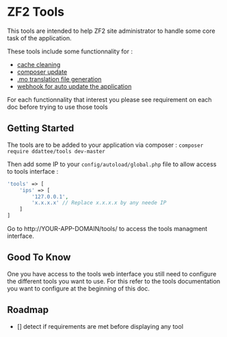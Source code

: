 ZF2 Tools
=========

This tools are intended to help ZF2 site administrator to handle some core task of the application.

These tools include some functionnality for :

- [cache cleaning](doc/cache.md)
- [composer update](doc/composer.md)
- [.mo translation file generation](doc/translation.md)
- [webhook for auto update the application](doc/webhook.md)

For each functionnality that interest you please see requirement on each doc before trying to use those tools

Getting Started
---------------

The tools are to be added to your application via composer :
`composer require ddattee/tools dev-master`

Then add some IP to your `config/autoload/global.php` file to allow access to tools interface :
```php
'tools' => [
    'ips' => [
        '127.0.0.1', 
        'x.x.x.x' // Replace x.x.x.x by any neede IP
    ]
]
```

Go to http://YOUR-APP-DOMAIN/tools/ to access the tools managment interface.

Good To Know
------------

One you have access to the tools web interface you still need to configure the different tools you want to use.
For this refer to the tools documentation you want to configure at the beginning of this doc.

Roadmap
-------

- [] detect if requirements are met before displaying any tool
